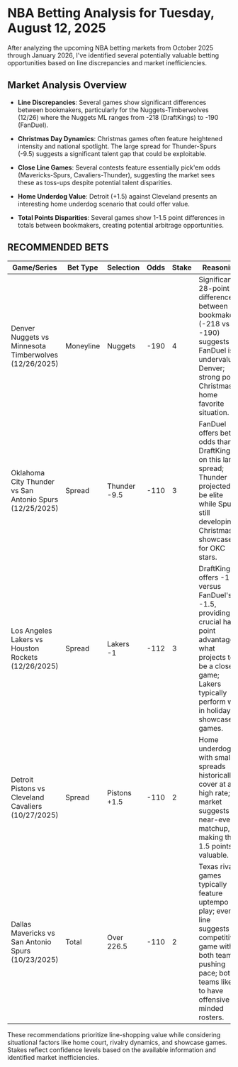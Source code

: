 # NBA Betting Analysis for Tuesday, August 12, 2025

After analyzing the upcoming NBA betting markets from October 2025 through January 2026, I've identified several potentially valuable betting opportunities based on line discrepancies and market inefficiencies.

## Market Analysis Overview

- **Line Discrepancies**: Several games show significant differences between bookmakers, particularly for the Nuggets-Timberwolves (12/26) where the Nuggets ML ranges from -218 (DraftKings) to -190 (FanDuel).

- **Christmas Day Dynamics**: Christmas games often feature heightened intensity and national spotlight. The large spread for Thunder-Spurs (-9.5) suggests a significant talent gap that could be exploitable.

- **Close Line Games**: Several contests feature essentially pick'em odds (Mavericks-Spurs, Cavaliers-Thunder), suggesting the market sees these as toss-ups despite potential talent disparities.

- **Home Underdog Value**: Detroit (+1.5) against Cleveland presents an interesting home underdog scenario that could offer value.

- **Total Points Disparities**: Several games show 1-1.5 point differences in totals between bookmakers, creating potential arbitrage opportunities.

## RECOMMENDED BETS

| Game/Series | Bet Type | Selection | Odds | Stake | Reasoning |
|-------------|----------|-----------|------|-------|-----------|
| Denver Nuggets vs Minnesota Timberwolves (12/26/2025) | Moneyline | Nuggets | -190 | 4 | Significant 28-point difference between bookmakers (-218 vs -190) suggests FanDuel is undervaluing Denver; strong post-Christmas home favorite situation. |
| Oklahoma City Thunder vs San Antonio Spurs (12/25/2025) | Spread | Thunder -9.5 | -110 | 3 | FanDuel offers better odds than DraftKings on this large spread; Thunder projected to be elite while Spurs still developing; Christmas showcase for OKC stars. |
| Los Angeles Lakers vs Houston Rockets (12/26/2025) | Spread | Lakers -1 | -112 | 3 | DraftKings offers -1 versus FanDuel's -1.5, providing a crucial half-point advantage in what projects to be a close game; Lakers typically perform well in holiday showcase games. |
| Detroit Pistons vs Cleveland Cavaliers (10/27/2025) | Spread | Pistons +1.5 | -110 | 2 | Home underdogs with small spreads historically cover at a high rate; market suggests near-even matchup, making the 1.5 points valuable. |
| Dallas Mavericks vs San Antonio Spurs (10/23/2025) | Total | Over 226.5 | -110 | 2 | Texas rivalry games typically feature uptempo play; even line suggests competitive game with both teams pushing pace; both teams likely to have offensive-minded rosters. |

These recommendations prioritize line-shopping value while considering situational factors like home court, rivalry dynamics, and showcase games. Stakes reflect confidence levels based on the available information and identified market inefficiencies.